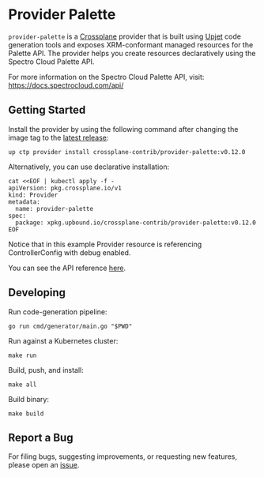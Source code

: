 # Provider Palette

`provider-palette` is a [Crossplane](https://crossplane.io/) provider that is
built using [Upjet](https://github.com/upbound/upjet) code generation tools and
exposes XRM-conformant managed resources for the Palette API. The provider helps
you create resources declaratively using the Spectro Cloud Palette API.

For more information on the Spectro Cloud Palette API, visit:
https://docs.spectrocloud.com/api/ 

## Getting Started

Install the provider by using the following command after changing the image tag
to the [latest
release](https://marketplace.upbound.io/providers/crossplane-contrib/provider-palette):
```
up ctp provider install crossplane-contrib/provider-palette:v0.12.0
```

Alternatively, you can use declarative installation:
```
cat <<EOF | kubectl apply -f - 
apiVersion: pkg.crossplane.io/v1
kind: Provider
metadata:
  name: provider-palette
spec:
  package: xpkg.upbound.io/crossplane-contrib/provider-palette:v0.12.0
EOF
```

Notice that in this example Provider resource is referencing ControllerConfig
with debug enabled.

You can see the API reference
[here](https://doc.crds.dev/github.com/crossplane-contrib/provider-palette).

## Developing

Run code-generation pipeline:
```console
go run cmd/generator/main.go "$PWD"
```

Run against a Kubernetes cluster:

```console
make run
```

Build, push, and install:

```console
make all
```

Build binary:

```console
make build
```

## Report a Bug

For filing bugs, suggesting improvements, or requesting new features, please
open an [issue](https://github.com/crossplane-contrib/provider-palette/issues).
